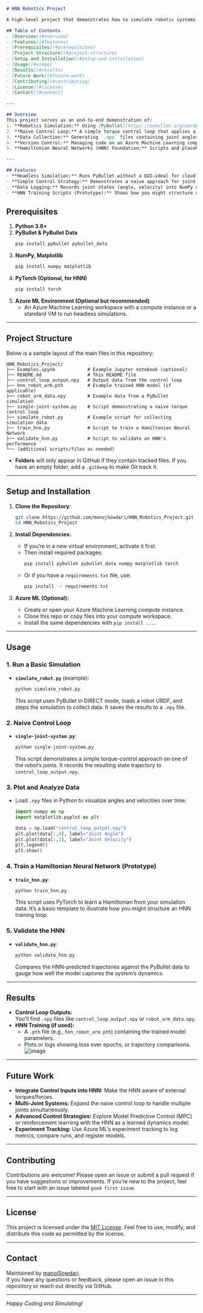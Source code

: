
```markdown
# HNN Robotics Project

A high-level project that demonstrates how to simulate robotic systems in PyBullet, implement a basic torque control loop, and lay the groundwork for Hamiltonian Neural Network (HNN) training—all running in an Azure Machine Learning environment.

## Table of Contents
- [Overview](#overview)
- [Features](#features)
- [Prerequisites](#prerequisites)
- [Project Structure](#project-structure)
- [Setup and Installation](#setup-and-installation)
- [Usage](#usage)
- [Results](#results)
- [Future Work](#future-work)
- [Contributing](#contributing)
- [License](#license)
- [Contact](#contact)

---

## Overview
This project serves as an end-to-end demonstration of:
1. **Robotics Simulation:** Using [PyBullet](https://pybullet.org/wordpress/) in headless mode (i.e., `p.DIRECT`) to simulate robotic systems such as the KUKA iiwa or R2D2 models.
2. **Naive Control Loop:** A simple torque control loop that applies a range of candidate torques to a chosen joint, driving it toward a desired setpoint.
3. **Data Collection:** Generating `.npy` files containing joint angles and velocities (or states) over time for later analysis or HNN training.
4. **Version Control:** Managing code on an Azure Machine Learning compute instance and pushing to GitHub using Git.
5. **Hamiltonian Neural Networks (HNN) Foundation:** Scripts and placeholders that outline how to train an HNN on collected simulation data (e.g., `train_hnn.py`, `validate_hnn.py`), although advanced integration is left for future work.

---

## Features
- **Headless Simulation:** Runs PyBullet without a GUI—ideal for cloud environments like Azure ML.
- **Simple Control Strategy:** Demonstrates a naive approach for joint control, searching over candidate torques to minimize error from a desired angle.
- **Data Logging:** Records joint states (angle, velocity) into NumPy arrays for easy plotting or training a neural network.
- **HNN Training Scripts (Prototype):** Shows how you might structure a training script to learn Hamiltonian dynamics from simulation data.

 ```

## Prerequisites
1. **Python 3.8+**  
2. **PyBullet & PyBullet Data**  
   ```bash
   pip install pybullet pybullet_data
   ```
3. **NumPy, Matplotlib**  
   ```bash
   pip install numpy matplotlib
   ```
4. **PyTorch (Optional, for HNN)**  
   ```bash
   pip install torch
   ```
5. **Azure ML Environment (Optional but recommended)**  
   - An Azure Machine Learning workspace with a compute instance or a standard VM to run headless simulations.

---

## Project Structure
Below is a sample layout of the main files in this repository:
```
HNN_Robotics_Project/
├── Examples.ipynb            # Example Jupyter notebook (optional)
├── README.md                 # This README file
├── control_loop_output.npy   # Output data from the control loop
├── hnn_robot_arm.pth         # Example trained HNN model (if applicable)
├── robot_arm_data.npy        # Example data from a PyBullet simulation
├── single-joint-system.py    # Script demonstrating a naive torque control loop
├── simulate_robot.py         # Example script for collecting simulation data
├── train_hnn.py              # Script to train a Hamiltonian Neural Network
├── validate_hnn.py           # Script to validate an HNN's performance
└── (additional scripts/files as needed)
```

- **Folders** will only appear in GitHub if they contain tracked files. If you have an empty folder, add a `.gitkeep` to make Git track it.

---

## Setup and Installation

1. **Clone the Repository:**
   ```bash
   git clone https://github.com/manojSowdari/HNN_Robotics_Project.git
   cd HNN_Robotics_Project
   ```

2. **Install Dependencies:**
   - If you’re in a new virtual environment, activate it first.
   - Then install required packages:
     ```bash
     pip install pybullet pybullet_data numpy matplotlib torch
     ```
   - Or if you have a `requirements.txt` file, use:
     ```bash
     pip install -r requirements.txt
     ```

3. **Azure ML (Optional):**
   - Create or open your Azure Machine Learning compute instance.
   - Clone this repo or copy files into your compute workspace.
   - Install the same dependencies with `pip install ...`.

---

## Usage

### 1. Run a Basic Simulation
- **`simulate_robot.py`** (example):
  ```bash
  python simulate_robot.py
  ```
  This script uses PyBullet in DIRECT mode, loads a robot URDF, and steps the simulation to collect data. It saves the results to a `.npy` file.

### 2. Naive Control Loop
- **`single-joint-system.py`**:
  ```bash
  python single-joint-system.py
  ```
  This script demonstrates a simple torque-control approach on one of the robot’s joints. It records the resulting state trajectory to `control_loop_output.npy`.

### 3. Plot and Analyze Data
- Load `.npy` files in Python to visualize angles and velocities over time:
  ```python
  import numpy as np
  import matplotlib.pyplot as plt

  data = np.load("control_loop_output.npy")
  plt.plot(data[:,0], label="Joint Angle")
  plt.plot(data[:,1], label="Joint Velocity")
  plt.legend()
  plt.show()
  ```

### 4. Train a Hamiltonian Neural Network (Prototype)
- **`train_hnn.py`**:
  ```bash
  python train_hnn.py
  ```
  This script uses PyTorch to learn a Hamiltonian from your simulation data. It’s a basic template to illustrate how you might structure an HNN training loop.

### 5. Validate the HNN
- **`validate_hnn.py`**:
  ```bash
  python validate_hnn.py
  ```
  Compares the HNN-predicted trajectories against the PyBullet data to gauge how well the model captures the system’s dynamics.

---

## Results
- **Control Loop Outputs:**  
  You’ll find `.npy` files like `control_loop_output.npy` or `robot_arm_data.npy`.  
- **HNN Training (if used):**  
  - A `.pth` file (e.g., `hnn_robot_arm.pth`) containing the trained model parameters.
  - Plots or logs showing loss over epochs, or trajectory comparisons.
![image](https://github.com/user-attachments/assets/b479ebc7-ad06-4cd6-93cf-b75b15aae473)


---

## Future Work
- **Integrate Control Inputs into HNN:** Make the HNN aware of external torques/forces.
- **Multi-Joint Systems:** Expand the naive control loop to handle multiple joints simultaneously.
- **Advanced Control Strategies:** Explore Model Predictive Control (MPC) or reinforcement learning with the HNN as a learned dynamics model.
- **Experiment Tracking:** Use Azure ML’s experiment tracking to log metrics, compare runs, and register models.

---

## Contributing
Contributions are welcome! Please open an issue or submit a pull request if you have suggestions or improvements. If you’re new to the project, feel free to start with an issue labeled `good first issue`.

---

## License
This project is licensed under the [MIT License](LICENSE). Feel free to use, modify, and distribute this code as permitted by the license.

---

## Contact
Maintained by [manojSowdari](https://github.com/manojSowdari).  
If you have any questions or feedback, please open an issue in this repository or reach out directly via GitHub.

---

*Happy Coding and Simulating!*
```



